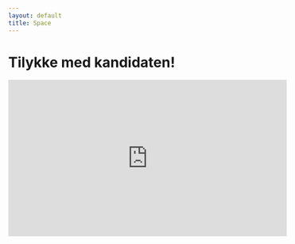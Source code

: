 ```yaml
---
layout: default
title: Space
---
```

<h1>Tilykke med kandidaten!</h1>

<iframe width="560" height="315" src="https://www.youtube.com/embed/c8W-auqg024" title="YouTube video player" frameborder="0" allow="accelerometer; autoplay; clipboard-write; encrypted-media; gyroscope; picture-in-picture" allowfullscreen></iframe>
